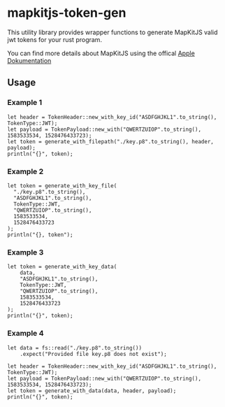 # mapkitjs-token-gen
This utility library provides wrapper functions to generate MapKitJS valid jwt tokens for your rust program. 

You can find more details about MapKitJS using the offical [Apple Dokumentation](https://developer.apple.com/documentation/mapkitjs)

## Usage

### Example 1
```
let header = TokenHeader::new_with_key_id("ASDFGHJKL1".to_string(), TokenType::JWT);
let payload = TokenPayload::new_with("QWERTZUIOP".to_string(), 1583533534, 1528476433723);
let token = generate_with_filepath("./key.p8".to_string(), header, payload);
println("{}", token);
```

### Example 2
```
let token = generate_with_key_file(
  "./key.p8".to_string(),
  "ASDFGHJKL1".to_string(),
  TokenType::JWT,
  "QWERTZUIOP".to_string(),
  1583533534,
  1528476433723
);
println("{}, token");
```

### Example 3
```
let token = generate_with_key_data(
    data,
    "ASDFGHJKL1".to_string(),
    TokenType::JWT,
    "QWERTZUIOP".to_string(),
    1583533534,
    1528476433723
);
println("{}", token);
```

### Example 4
```
let data = fs::read("./key.p8".to_string())
    .expect("Provided file key.p8 does not exist");

let header = TokenHeader::new_with_key_id("ASDFGHJKL1".to_string(), TokenType::JWT);
let payload = TokenPayload::new_with("QWERTZUIOP".to_string(), 1583533534, 1528476433723);
let token = generate_with_data(data, header, payload);
println("{}", token);
```

